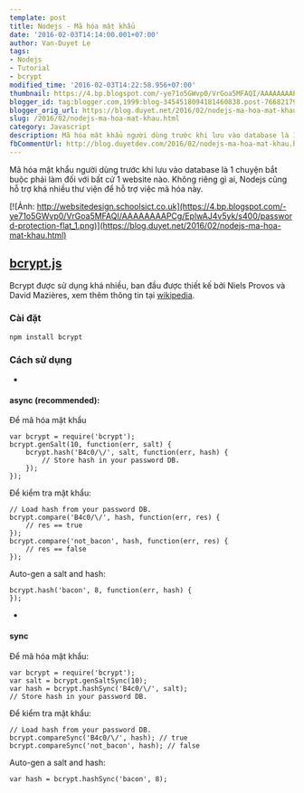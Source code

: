 ```yaml
---
template: post
title: Nodejs - Mã hóa mật khẩu
date: '2016-02-03T14:14:00.001+07:00'
author: Van-Duyet Le
tags:
- Nodejs
- Tutorial
- bcrypt
modified_time: '2016-02-03T14:22:58.956+07:00'
thumbnail: https://4.bp.blogspot.com/-ye71o5GWvp0/VrGoa5MFAQI/AAAAAAAAPCg/EplwAJ4v5yk/s1600/password-protection-flat_1.png
blogger_id: tag:blogger.com,1999:blog-3454518094181460838.post-7668217930935277395
blogger_orig_url: https://blog.duyet.net/2016/02/nodejs-ma-hoa-mat-khau.html
slug: /2016/02/nodejs-ma-hoa-mat-khau.html
category: Javascript
description: Mã hóa mật khẩu người dùng trước khi lưu vào database là 1 chuyện bắt buộc phải làm đối với bất cứ 1 website nào. Không riêng gì ai, Nodejs cũng hỗ trợ khá nhiều thư viện để hỗ trợ việc mã hóa này.
fbCommentUrl: http://blog.duyetdev.com/2016/02/nodejs-ma-hoa-mat-khau.html
---
```


Mã hóa mật khẩu người dùng trước khi lưu vào database là 1 chuyện bắt buộc phải làm đối với bất cứ 1 website nào. Không riêng gì ai, Nodejs cũng hỗ trợ khá nhiều thư viện để hỗ trợ việc mã hóa này.

[![Ảnh: http://websitedesign.schoolsict.co.uk](https://4.bp.blogspot.com/-ye71o5GWvp0/VrGoa5MFAQI/AAAAAAAAPCg/EplwAJ4v5yk/s400/password-protection-flat_1.png)](https://blog.duyet.net/2016/02/nodejs-ma-hoa-mat-khau.html)

## [bcrypt.js](https://github.com/ncb000gt/node.bcrypt.js) ##
Bcrypt được sử dụng khá nhiều, ban đầu được thiết kế bởi Niels Provos và David Mazières, xem thêm thông tin tại [wikipedia](https://en.wikipedia.org/wiki/Bcrypt).

### Cài đặt  ###

```
npm install bcrypt
```

### Cách sử dụng ###

- 
#### async (recommended): ####

 Để mã hóa mật khẩu

```
var bcrypt = require('bcrypt');
bcrypt.genSalt(10, function(err, salt) {
    bcrypt.hash('B4c0/\/', salt, function(err, hash) {
        // Store hash in your password DB.
    });
});
```

Để kiểm tra mật khẩu:

```
// Load hash from your password DB.
bcrypt.compare('B4c0/\/', hash, function(err, res) {
    // res == true
});
bcrypt.compare('not_bacon', hash, function(err, res) {
    // res == false
});

```

Auto-gen a salt and hash:

```
bcrypt.hash('bacon', 8, function(err, hash) {
});
```

- 
#### sync ####

 Để mã hóa mật khẩu:

```
var bcrypt = require('bcrypt');
var salt = bcrypt.genSaltSync(10);
var hash = bcrypt.hashSync('B4c0/\/', salt);
// Store hash in your password DB.
```

Để kiểm tra mật khẩu:

```
// Load hash from your password DB.
bcrypt.compareSync('B4c0/\/', hash); // true
bcrypt.compareSync('not_bacon', hash); // false
```

Auto-gen a salt and hash:

```
var hash = bcrypt.hashSync('bacon', 8);
```
